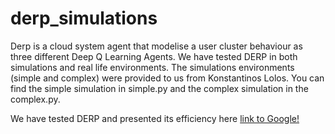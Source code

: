 # derp_simulations
Derp is a cloud system agent that modelise a user cluster behaviour as three different Deep Q Learning Agents.
We have tested DERP in both simulations and real life environments.
The simulations environments (simple and complex) were provided to us from Konstantinos Lolos.
You can find the simple simulation in simple.py and the complex simulation in the complex.py.

We have tested DERP and presented its efficiency here [link to Google!](http://google.com)
